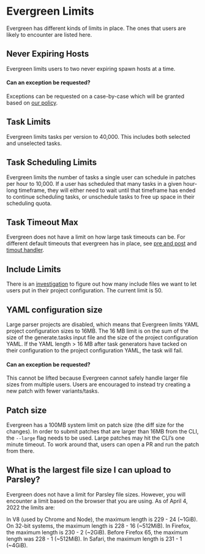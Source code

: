 # Evergreen Limits

Evergreen has different kinds of limits in place. The ones that users are likely to encounter are listed here.

## Never Expiring Hosts

Evergreen limits users to two never expiring spawn hosts at a time.

#### Can an exception be requested?

Exceptions can be requested on a case-by-case which will be granted based on [our policy](https://mongodb.stackenterprise.co/questions/1122).

## Task Limits

Evergreen limits tasks per version to 40,000. This includes both selected and unselected tasks. 

## Task Scheduling Limits

Evergreen limits the number of tasks a single user can schedule in patches per hour to 10,000. If a user has scheduled that many tasks in a given hour-long timeframe,
they will either need to wait until that timeframe has ended to continue scheduling tasks, or unschedule tasks to free up space in their scheduling quota.

## Task Timeout Max

Evergreen does not have a limit on how large task timeouts can be. For different default timeouts that evergreen has in place, see [pre and post](../Project-Configuration/Project-Configuration-Files/#pre-and-post) and [timout handler](../Project-Configuration/Project-Configuration-Files/#timeout-handler).

## Include Limits

There is an [investigation](https://jira.mongodb.org/browse/DEVPROD-3509) to figure out how many include files we want to let users put in their project configuration. The current limit is 50.

## YAML configuration size

Large parser projects are disabled, which means that Evergreen limits YAML project configuration sizes to 16MB.
The 16 MB limit is on the sum of the size of the generate.tasks input file and the size of the project configuration YAML. If the YAML length > 16 MB after task generators have tacked on their configuration to the project configuration YAML, the task will fail.

#### Can an exception be requested?

This cannot be lifted because Evergreen cannot safely handle larger file sizes from multiple users. Users are encouraged to instead try creating a new patch with fewer variants/tasks.

## Patch size

Evergreen has a 100MB system limit on patch size (the diff size for the changes). In order to submit patches that are larger than 16MB from the CLI, the `--large` flag needs to be used. Large patches may hit the CLI’s one minute timeout. To work around that, users can open a PR and run the patch from there.

## What is the largest file size I can upload to Parsley?

Evergreen does not have a limit for Parsley file sizes. However, you will encounter a limit based on the browser that you are using. As of April 4, 2022 the limits are:

In V8 (used by Chrome and Node), the maximum length is 229 - 24 (~1GiB). On 32-bit systems, the maximum length is 228 - 16 (~512MiB). In Firefox, the maximum length is 230 - 2 (~2GiB). Before Firefox 65, the maximum length was 228 - 1 (~512MiB). In Safari, the maximum length is 231 - 1 (~4GiB).
